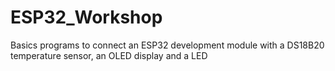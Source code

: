 # ESP32_Workshop
 Basics programs to connect an ESP32 development module with a DS18B20 temperature sensor, an OLED display and a LED
